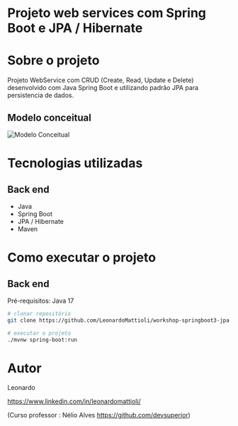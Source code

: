 # Projeto web services com Spring Boot e JPA / Hibernate 

# Sobre o projeto

Projeto WebService com CRUD (Create, Read, Update e Delete) desenvolvido com Java Spring Boot e utilizando padrão JPA para persistencia de dados.

## Modelo conceitual
![Modelo Conceitual](https://github.com/LeonardoMattioli/assets/tree/main/workshop-springboot3/modeloConceitual.png)

# Tecnologias utilizadas
## Back end
- Java
- Spring Boot
- JPA / Hibernate
- Maven

# Como executar o projeto

## Back end
Pré-requisitos: Java 17

```bash
# clonar repositório
git clone https://github.com/LeonardoMattioli/workshop-springboot3-jpa.git

# executar o projeto
./mvnw spring-boot:run
```

# Autor
Leonardo 

https://www.linkedin.com/in/leonardomattioli/

(Curso professor : Nélio Alves https://github.com/devsuperior)
